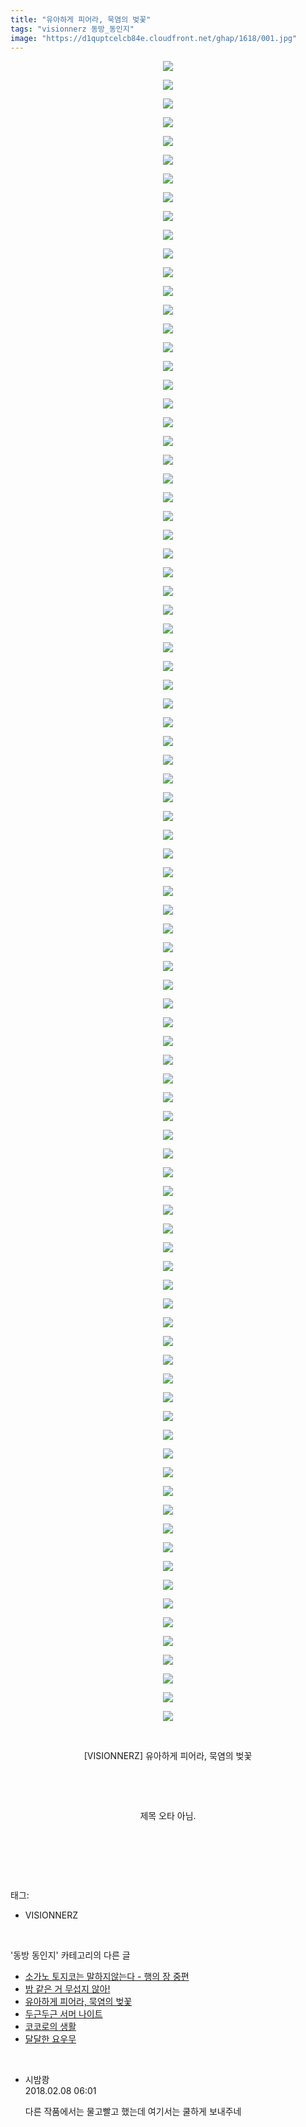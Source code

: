 ```yaml
---
title: "유아하게 피어라, 묵염의 벚꽃"
tags: "visionnerz 동방_동인지"
image: "https://d1quptcelcb84e.cloudfront.net/ghap/1618/001.jpg"
---
```

<div class="article">
<p style="text-align: center; clear: none; float: none;"><img src="{{ site.imgserver8 }}/ghap/1618/001.jpg"/></p>
<p style="text-align: center; clear: none; float: none;"><img src="{{ site.imgserver8 }}/ghap/1618/002.jpg"/></p>
<p style="text-align: center; clear: none; float: none;"><img src="{{ site.imgserver8 }}/ghap/1618/003.jpg"/></p>
<p style="text-align: center; clear: none; float: none;"><img src="{{ site.imgserver8 }}/ghap/1618/004.jpg"/></p>
<p style="text-align: center; clear: none; float: none;"><img src="{{ site.imgserver8 }}/ghap/1618/005.jpg"/></p>
<p style="text-align: center; clear: none; float: none;"><img src="{{ site.imgserver8 }}/ghap/1618/006.jpg"/></p>
<p style="text-align: center; clear: none; float: none;"><img src="{{ site.imgserver8 }}/ghap/1618/007.jpg"/></p>
<p style="text-align: center; clear: none; float: none;"><img src="{{ site.imgserver8 }}/ghap/1618/008.jpg"/></p>
<p style="text-align: center; clear: none; float: none;"><img src="{{ site.imgserver8 }}/ghap/1618/009.jpg"/></p>
<p style="text-align: center; clear: none; float: none;"><img src="{{ site.imgserver8 }}/ghap/1618/010.jpg"/></p>
<p style="text-align: center; clear: none; float: none;"><img src="{{ site.imgserver8 }}/ghap/1618/011.jpg"/></p>
<p style="text-align: center; clear: none; float: none;"><img src="{{ site.imgserver8 }}/ghap/1618/012.jpg"/></p>
<p style="text-align: center; clear: none; float: none;"><img src="{{ site.imgserver8 }}/ghap/1618/013.jpg"/></p>
<p style="text-align: center; clear: none; float: none;"><img src="{{ site.imgserver8 }}/ghap/1618/014.jpg"/></p>
<p style="text-align: center; clear: none; float: none;"><img src="{{ site.imgserver8 }}/ghap/1618/015.jpg"/></p>
<p style="text-align: center; clear: none; float: none;"><img src="{{ site.imgserver8 }}/ghap/1618/016.jpg"/></p>
<p style="text-align: center; clear: none; float: none;"><img src="{{ site.imgserver8 }}/ghap/1618/017.jpg"/></p>
<p style="text-align: center; clear: none; float: none;"><img src="{{ site.imgserver8 }}/ghap/1618/018.jpg"/></p>
<p style="text-align: center; clear: none; float: none;"><img src="{{ site.imgserver8 }}/ghap/1618/019.jpg"/></p>
<p style="text-align: center; clear: none; float: none;"><img src="{{ site.imgserver8 }}/ghap/1618/020.jpg"/></p>
<p style="text-align: center; clear: none; float: none;"><img src="{{ site.imgserver8 }}/ghap/1618/021.jpg"/></p>
<p style="text-align: center; clear: none; float: none;"><img src="{{ site.imgserver8 }}/ghap/1618/022.jpg"/></p>
<p style="text-align: center; clear: none; float: none;"><img src="{{ site.imgserver8 }}/ghap/1618/023.jpg"/></p>
<p style="text-align: center; clear: none; float: none;"><img src="{{ site.imgserver8 }}/ghap/1618/024.jpg"/></p>
<p style="text-align: center; clear: none; float: none;"><img src="{{ site.imgserver8 }}/ghap/1618/025.jpg"/></p>
<p style="text-align: center; clear: none; float: none;"><img src="{{ site.imgserver8 }}/ghap/1618/026.jpg"/></p>
<p style="text-align: center; clear: none; float: none;"><img src="{{ site.imgserver8 }}/ghap/1618/027.jpg"/></p>
<p style="text-align: center; clear: none; float: none;"><img src="{{ site.imgserver8 }}/ghap/1618/028.jpg"/></p>
<p style="text-align: center; clear: none; float: none;"><img src="{{ site.imgserver8 }}/ghap/1618/029.jpg"/></p>
<p style="text-align: center; clear: none; float: none;"><img src="{{ site.imgserver8 }}/ghap/1618/030.jpg"/></p>
<p style="text-align: center; clear: none; float: none;"><img src="{{ site.imgserver8 }}/ghap/1618/031.jpg"/></p>
<p style="text-align: center; clear: none; float: none;"><img src="{{ site.imgserver8 }}/ghap/1618/032.jpg"/></p>
<p style="text-align: center; clear: none; float: none;"><img src="{{ site.imgserver8 }}/ghap/1618/033.jpg"/></p>
<p style="text-align: center; clear: none; float: none;"><img src="{{ site.imgserver8 }}/ghap/1618/034.jpg"/></p>
<p style="text-align: center; clear: none; float: none;"><img src="{{ site.imgserver8 }}/ghap/1618/035.jpg"/></p>
<p style="text-align: center; clear: none; float: none;"><img src="{{ site.imgserver8 }}/ghap/1618/036.jpg"/></p>
<p style="text-align: center; clear: none; float: none;"><img src="{{ site.imgserver8 }}/ghap/1618/037.jpg"/></p>
<p style="text-align: center; clear: none; float: none;"><img src="{{ site.imgserver8 }}/ghap/1618/038.jpg"/></p>
<p style="text-align: center; clear: none; float: none;"><img src="{{ site.imgserver8 }}/ghap/1618/039.jpg"/></p>
<p style="text-align: center; clear: none; float: none;"><img src="{{ site.imgserver8 }}/ghap/1618/040.jpg"/></p>
<p style="text-align: center; clear: none; float: none;"><img src="{{ site.imgserver8 }}/ghap/1618/041.jpg"/></p>
<p style="text-align: center; clear: none; float: none;"><img src="{{ site.imgserver8 }}/ghap/1618/042.jpg"/></p>
<p style="text-align: center; clear: none; float: none;"><img src="{{ site.imgserver8 }}/ghap/1618/043.jpg"/></p>
<p style="text-align: center; clear: none; float: none;"><img src="{{ site.imgserver8 }}/ghap/1618/044.jpg"/></p>
<p style="text-align: center; clear: none; float: none;"><img src="{{ site.imgserver8 }}/ghap/1618/045.jpg"/></p>
<p style="text-align: center; clear: none; float: none;"><img src="{{ site.imgserver8 }}/ghap/1618/046.jpg"/></p>
<p style="text-align: center; clear: none; float: none;"><img src="{{ site.imgserver8 }}/ghap/1618/047.jpg"/></p>
<p style="text-align: center; clear: none; float: none;"><img src="{{ site.imgserver8 }}/ghap/1618/048.jpg"/></p>
<p style="text-align: center; clear: none; float: none;"><img src="{{ site.imgserver8 }}/ghap/1618/049.jpg"/></p>
<p style="text-align: center; clear: none; float: none;"><img src="{{ site.imgserver8 }}/ghap/1618/050.jpg"/></p>
<p style="text-align: center; clear: none; float: none;"><img src="{{ site.imgserver8 }}/ghap/1618/051.jpg"/></p>
<p style="text-align: center; clear: none; float: none;"><img src="{{ site.imgserver8 }}/ghap/1618/052.jpg"/></p>
<p style="text-align: center; clear: none; float: none;"><img src="{{ site.imgserver8 }}/ghap/1618/053.jpg"/></p>
<p style="text-align: center; clear: none; float: none;"><img src="{{ site.imgserver8 }}/ghap/1618/054.jpg"/></p>
<p style="text-align: center; clear: none; float: none;"><img src="{{ site.imgserver8 }}/ghap/1618/055.jpg"/></p>
<p style="text-align: center; clear: none; float: none;"><img src="{{ site.imgserver8 }}/ghap/1618/056.jpg"/></p>
<p style="text-align: center; clear: none; float: none;"><img src="{{ site.imgserver8 }}/ghap/1618/057.jpg"/></p>
<p style="text-align: center; clear: none; float: none;"><img src="{{ site.imgserver8 }}/ghap/1618/058.jpg"/></p>
<p style="text-align: center; clear: none; float: none;"><img src="{{ site.imgserver8 }}/ghap/1618/059.jpg"/></p>
<p style="text-align: center; clear: none; float: none;"><img src="{{ site.imgserver8 }}/ghap/1618/060.jpg"/></p>
<p style="text-align: center; clear: none; float: none;"><img src="{{ site.imgserver8 }}/ghap/1618/061.jpg"/></p>
<p style="text-align: center; clear: none; float: none;"><img src="{{ site.imgserver8 }}/ghap/1618/062.jpg"/></p>
<p style="text-align: center; clear: none; float: none;"><img src="{{ site.imgserver8 }}/ghap/1618/063.jpg"/></p>
<p style="text-align: center; clear: none; float: none;"><img src="{{ site.imgserver8 }}/ghap/1618/064.jpg"/></p>
<p style="text-align: center; clear: none; float: none;"><img src="{{ site.imgserver8 }}/ghap/1618/065.jpg"/></p>
<p style="text-align: center; clear: none; float: none;"><img src="{{ site.imgserver8 }}/ghap/1618/066.jpg"/></p>
<p style="text-align: center; clear: none; float: none;"><img src="{{ site.imgserver8 }}/ghap/1618/067.jpg"/></p>
<p style="text-align: center; clear: none; float: none;"><img src="{{ site.imgserver8 }}/ghap/1618/068.jpg"/></p>
<p style="text-align: center; clear: none; float: none;"><img src="{{ site.imgserver8 }}/ghap/1618/069.jpg"/></p>
<p style="text-align: center; clear: none; float: none;"><img src="{{ site.imgserver8 }}/ghap/1618/070.jpg"/></p>
<p style="text-align: center; clear: none; float: none;"><img src="{{ site.imgserver8 }}/ghap/1618/071.jpg"/></p>
<p style="text-align: center; clear: none; float: none;"><img src="{{ site.imgserver8 }}/ghap/1618/072.jpg"/></p>
<p style="text-align: center; clear: none; float: none;"><img src="{{ site.imgserver8 }}/ghap/1618/073.jpg"/></p>
<p style="text-align: center; clear: none; float: none;"><img src="{{ site.imgserver8 }}/ghap/1618/074.jpg"/></p>
<p style="text-align: center; clear: none; float: none;"><img src="{{ site.imgserver8 }}/ghap/1618/075.jpg"/></p>
<p style="text-align: center; clear: none; float: none;"><img src="{{ site.imgserver8 }}/ghap/1618/076.jpg"/></p>
<p style="text-align: center; clear: none; float: none;"><img src="{{ site.imgserver8 }}/ghap/1618/077.jpg"/></p>
<p style="text-align: center; clear: none; float: none;"><img src="{{ site.imgserver8 }}/ghap/1618/078.jpg"/></p>
<p style="text-align: center; clear: none; float: none;"><img src="{{ site.imgserver8 }}/ghap/1618/079.jpg"/></p>
<p style="text-align: center; clear: none; float: none;"><img src="{{ site.imgserver8 }}/ghap/1618/080.jpg"/></p>
<p style="text-align: center; clear: none; float: none;"><img src="{{ site.imgserver8 }}/ghap/1618/081.jpg"/></p>
<p style="text-align: center; clear: none; float: none;"><img src="{{ site.imgserver8 }}/ghap/1618/082.jpg"/></p>
<p style="text-align: center; clear: none; float: none;"><img src="{{ site.imgserver8 }}/ghap/1618/083.jpg"/></p>
<p style="text-align: center; clear: none; float: none;"><img src="{{ site.imgserver8 }}/ghap/1618/084.jpg"/></p>
<p style="text-align: center; clear: none; float: none;"><img src="{{ site.imgserver8 }}/ghap/1618/085.jpg"/></p>
<p style="text-align: center; clear: none; float: none;"><img src="{{ site.imgserver8 }}/ghap/1618/086.jpg"/></p>
<p style="text-align: center; clear: none; float: none;"><img src="{{ site.imgserver8 }}/ghap/1618/087.jpg"/></p>
<p style="text-align: center; clear: none; float: none;"><img src="{{ site.imgserver8 }}/ghap/1618/088.jpg"/></p>
<p style="text-align: center; clear: none; float: none;"><img src="{{ site.imgserver8 }}/ghap/1618/089.jpg"/></p>
<p style="text-align: center; clear: none; float: none;"><br/></p>
<p style="text-align: center; clear: none; float: none;">[VISIONNERZ] 유아하게 피어라, 묵염의 벚꽃</p>
<p style="text-align: center; clear: none; float: none;"><br/></p>
<p style="text-align: center; clear: none; float: none;"><br/></p>
<p style="text-align: center; clear: none; float: none;">제목 오타 아님.</p>
<p style="text-align: center; clear: none; float: none;"><br/></p>
<p><br/></p>
</div><br/>
<div class="tagTrail">
<p>태그: </p>
<ul>
<li>VISIONNERZ</li>
</ul>
</div><br/>
<div class="another">
<p>'동방 동인지' 카테고리의 다른 글</p>
<ul>
<li><a href="/ghap_1621">소가노 토지코는 말하지않는다 - 행의 장 중편</a></li>
<li><a href="/ghap_1620">밤 같은 거 무섭지 않아!</a></li>
<li><a href="/ghap_1618">유아하게 피어라, 묵염의 벚꽃</a></li>
<li><a href="/ghap_1617">두근두근 서머 나이트</a></li>
<li><a href="/ghap_1616">코코로의 생활</a></li>
<li><a href="/ghap_1615">달달한 요우무</a></li>
</ul>
</div><br/>
<div class="cb_module cb_fluid">
<div class="cb_wrt cb_profile">
<div class="comment">
<ul>
<li class="cb_thumb_off" id="comment15194932">
<div class="cb_comment_area">
<div class="cb_info_area">
<div class="cb_section">
<span class="cb_nick_name">시밤쾅</span>
</div>
<div class="cb_section">
<span class="cb_date">2018.02.08 06:01 </span>
</div>
</div>
<div class="cb_dsc_comment">
<p class="cb_dsc">
											다른 작품에서는 물고빨고 했는데 여기서는 쿨하게 보내주네
										</p>
</div>
</div></li>
</ul>
</div>
</div><!-- commentList close -->
</div><br/>

